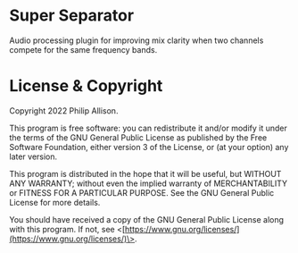 # Super Separator

Audio processing plugin for improving mix clarity when two channels compete for
the same frequency bands.

# License & Copyright

Copyright 2022 Philip Allison.

This program is free software: you can redistribute it and/or modify it
under the terms of the GNU General Public License as published by the Free
Software Foundation, either version 3 of the License, or (at your option)
any later version.

This program is distributed in the hope that it will be useful, but WITHOUT
ANY WARRANTY; without even the implied warranty of MERCHANTABILITY or
FITNESS FOR A PARTICULAR PURPOSE. See the GNU General Public License for
more details.

You should have received a copy of the GNU General Public License along
with this program. If not, see
\<[https://www.gnu.org/licenses/](https://www.gnu.org/licenses/)\>. 
